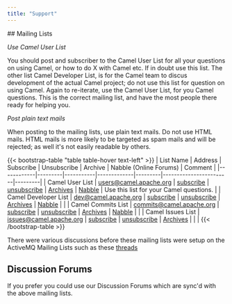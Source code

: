 ```yaml
---
title: "Support"
---
```


## Mailing Lists

*Use Camel User List*

You should post and subscriber to the Camel User List for all your questions on using Camel, or how to do X with Camel etc. If in doubt use this list.
The other list Camel Developer List, is for the Camel team to discus development of the actual Camel project; do not use this list for question on using Camel.
Again to re-iterate, use the Camel User List, for you Camel questions. This is the correct mailing list, and have the most people there ready for helping you.

*Post plain text mails*

When posting to the mailing lists, use plain text mails. Do not use HTML mails. HTML mails is more likely to be targeted as spam mails and will be rejected; as well it's not easily readable by others.

{{< bootstrap-table "table table-hover text-left" >}}
| List Name  | Address | Subscribe | Unsubscribe | Archive | Nabble (Online Forums) | Comment |
|------------|---------|-----------|-------------|---------|------------------------|---------|
| Camel User List  | users@camel.apache.org | [subscribe](mailto:users@camel.apache.org) | [unsubscribe](mailto:users@camel.apache.org) | [Archives](http://mail-archives.apache.org/mod_mbox/camel-users/) | [Nabble](http://camel.465427.n5.nabble.com/Camel-Users-f465428.html) | Use this list for your Camel questions. |
| Camel Developer List  | dev@camel.apache.org | [subscribe](mailto:dev@camel.apache.org) | [unsubscribe](mailto:dev@camel.apache.org) | [Archives](http://mail-archives.apache.org/mod_mbox/camel-dev/) | [Nabble](http://camel.465427.n5.nabble.com/Camel-Development-f479097.html) | |
| Camel Commits List  | commits@camel.apache.org | [subscribe](mailto:commits@camel.apache.org) | [unsubscribe](mailto:commits@camel.apache.org) | [Archives](http://mail-archives.apache.org/mod_mbox/camel-commits/) | [Nabble](http://camel.465427.n5.nabble.com/Camel-Commits-f498405.html) | |
| Camel Issues List  | issues@camel.apache.org | [subscribe](mailto:issues@camel.apache.org) | [unsubscribe](mailto:issues@camel.apache.org) | [Archives](http://mail-archives.apache.org/mod_mbox/camel-issues/) | | |
{{< /bootstrap-table >}}

There were various discussions before these mailing lists were setup on the ActiveMQ Mailing Lists such as these [threads](http://www.nabble.com/forum/Search.jtp?forum=2354&local=y&query=%5Bcamel%5D)

## Discussion Forums

If you prefer you could use our Discussion Forums which are sync'd with the above mailing lists.
